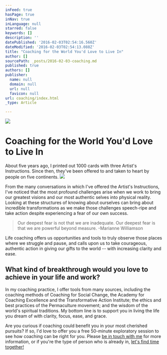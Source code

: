 ```yaml
---
inFeed: true
hasPage: true
inNav: true
inLanguage: null
starred: false
keywords: []
description: ''
datePublished: '2016-02-03T02:54:16.560Z'
dateModified: '2016-02-03T02:54:13.088Z'
title: "Coaching for the World You'd Love to Live In"
author: []
sourcePath: _posts/2016-02-03-coaching.md
published: true
authors: []
publisher:
  name: null
  domain: null
  url: null
  favicon: null
url: coaching/index.html
_type: Article

---
```

![](https://the-grid-user-content.s3-us-west-2.amazonaws.com/9ce40c7e-d343-4d00-9ab7-a2ab91b8cd0b.jpg)

# Coaching for the World You'd Love to Live In

About five years ago, I printed out 1000 cards with three Artist's Instructions. Since then, they've been offered to and taken to heart by people on five continents.
![](https://the-grid-user-content.s3-us-west-2.amazonaws.com/c81eb594-24af-4266-a986-a8167cb89dbd.jpg)

From the many conversations in which I've offered the Artist's Instructions, I've noticed that the most profound challenges arise when we work to bring our greatest visions and our most authentic selves into physical reality. Looking at these structures of knowing about ourselves can bring about incredible transformations as we make those challenges speech-ripe and take action despite experiencing a fear of our own success.

> Our deepest fear is not that we are inadequate. Our deepest fear is that we are powerful beyond measure. -Marianne Williamson 

Life coaching offers us opportunities and tools to truly observe those places where we struggle and pause, and calls upon us to take courageous, authentic action in giving our gifts to the world -- with increasing clarity and ease.

## What kind of breakthrough would you love to achieve in your life and work?

In my coaching practice, I offer tools from many sources, including the coaching methods of Coaching for Social Change, the Academy for Coaching Excellence and the Transformative Action Institute; the ethics and best practices of the Permaculture movement; and the wisdom of the world's spiritual traditions. My bottom line is to support you in living the life you dream of with clarity, focus, ease, and grace.

Are you curious if coaching could benefit you in your most cherished pursuits? If so, I'd love to offer you a free 50-minute exploratory session to see how coaching can be right for you. Please [be in touch with me][0] for more information, or if you're the type of person who is already in, [let's find time together!][1]

[0]: mailto:1dream2create@gmail.com
[1]: https://1dream2create.wordpress.com/2015/03/13/schedule/